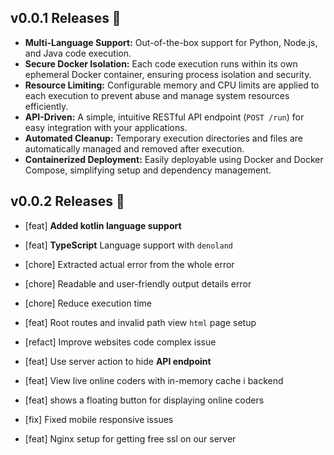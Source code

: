 ## v0.0.1 Releases 🎉

- **Multi-Language Support:** Out-of-the-box support for Python, Node.js, and Java code execution.
- **Secure Docker Isolation:** Each code execution runs within its own ephemeral Docker container, ensuring process isolation and security.
- **Resource Limiting:** Configurable memory and CPU limits are applied to each execution to prevent abuse and manage system resources efficiently.
- **API-Driven:** A simple, intuitive RESTful API endpoint (`POST /run`) for easy integration with your applications.
- **Automated Cleanup:** Temporary execution directories and files are automatically managed and removed after execution.
- **Containerized Deployment:** Easily deployable using Docker and Docker Compose, simplifying setup and dependency management.

## v0.0.2 Releases 🎉

- [feat] **Added kotlin language support**
- [feat] **TypeScript** Language support with `denoland`
- [chore] Extracted actual error from the whole error
- [chore] Readable and user-friendly output details error
- [chore] Reduce execution time
- [feat] Root routes and invalid path view `html` page setup
- [refact] Improve websites code complex issue
- [feat] Use server action to hide **API endpoint**

- [feat] View live online coders with in-memory cache i backend
- [feat] shows a floating button for displaying online coders
- [fix] Fixed mobile responsive issues
- [feat] Nginx setup for getting free ssl on our server
